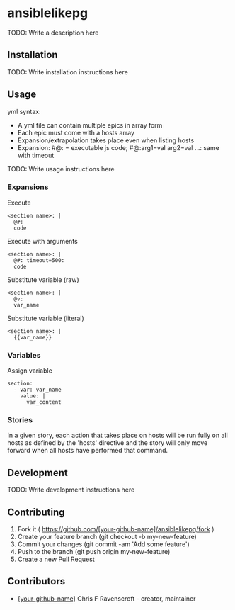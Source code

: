 # ansiblelikepg

TODO: Write a description here

## Installation


TODO: Write installation instructions here


## Usage

yml syntax:

* A yml file can contain multiple epics in array form
* Each epic must come with a hosts array
* Expansion/extrapolation takes place even when listing hosts
* Expansion: #@: = executable js code; #@:arg1=val arg2=val ...: same with timeout

TODO: Write usage instructions here

### Expansions

Execute

    <section name>: |
      @#:
      code

Execute with arguments

    <section name>: |
      @#: timeout=500:
      code

Substitute variable (raw)

    <section name>: |
      @v:
      var_name

Substitute variable (literal)

    <section name>: |
      {{var_name}}

### Variables

Assign variable

    section:
      - var: var_name
        value: |
          var_content

### Stories

In a given story, each action that takes place on hosts will be run fully on all hosts as defined by the 'hosts' directive and the story will only move forward when all hosts have performed that command.

## Development

TODO: Write development instructions here

## Contributing

1. Fork it ( https://github.com/[your-github-name]/ansiblelikepg/fork )
2. Create your feature branch (git checkout -b my-new-feature)
3. Commit your changes (git commit -am 'Add some feature')
4. Push to the branch (git push origin my-new-feature)
5. Create a new Pull Request

## Contributors

- [[your-github-name]](https://github.com/[your-github-name]) Chris F Ravenscroft - creator, maintainer
